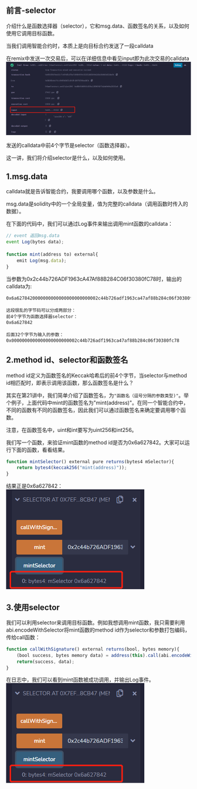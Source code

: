 ## 前言-selector
介绍什么是函数选择器（selector），它和msg.data、函数签名的关系，以及如何使用它调用目标函数。

当我们调用智能合约时，本质上是向目标合约发送了一段calldata

在remix中发送一次交易后，可以在详细信息中看见input即为此次交易的calldata
![](../img/13-selector.png)

发送的calldata中前4个字节是selector（函数选择器）。

这一讲，我们将介绍selector是什么，以及如何使用。

## 1.msg.data
calldata就是告诉智能合约，我要调用哪个函数，以及参数是什么。

msg.data是solidity中的一个全局变量，值为完整的calldata（调用函数时传入的数据）。

在下面的代码中，我们可以通过Log事件来输出调用mint函数的calldata：
```js
// event 返回msg.data
event Log(bytes data);

function mint(address to) external{
    emit Log(msg.data);
}
```

当参数为0x2c44b726ADF1963cA47Af88B284C06f30380fC78时，输出的calldata为:
```
0x6a6278420000000000000000000000002c44b726adf1963ca47af88b284c06f30380fc78

这段很乱的字节码可以分成两部分：
前4个字节为函数选择器selector：
0x6a627842

后面32个字节为输入的参数：
0x0000000000000000000000002c44b726adf1963ca47af88b284c06f30380fc78
```

## 2.method id、selector和函数签名
method id定义为函数签名的Keccak哈希后的前4个字节，当selector与method id相匹配时，即表示调用该函数，那么函数签名是什么？

其实在第21讲中，我们简单介绍了函数签名，为`"函数名（逗号分隔的参数类型)"`。举个例子，上面代码中mint的函数签名为"mint(address)"。在同一个智能合约中，不同的函数有不同的函数签名，因此我们可以通过函数签名来确定要调用哪个函数。

注意，在函数签名中，uint和int要写为uint256和int256。

我们写一个函数，来验证mint函数的method id是否为0x6a627842。大家可以运行下面的函数，看看结果。
```js
function mintSelector() external pure returns(bytes4 mSelector){
    return bytes4(keccak256("mint(address)"));
}
```

结果正是0x6a627842：
![](../img/selctor.png)

## 3.使用selector
我们可以利用selector来调用目标函数。例如我想调用mint函数，我只需要利用abi.encodeWithSelector将mint函数的method id作为selector和参数打包编码，传给call函数：
```js
function callWithSignature() external returns(bool, bytes memory){
    (bool success, bytes memory data) = address(this).call(abi.encodeWithSelector(0x6a627842, 0x2c44b726ADF1963cA47Af88B284C06f30380fC78));
    return(success, data);
}
```

在日志中，我们可以看到mint函数被成功调用，并输出Log事件。
![](../img/selctor.png)